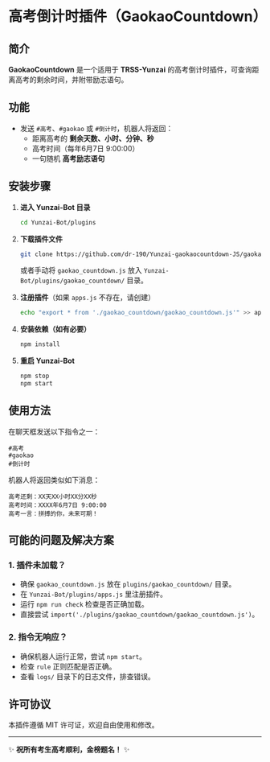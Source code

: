 # 高考倒计时插件（GaokaoCountdown）

## 简介
**GaokaoCountdown** 是一个适用于 **TRSS-Yunzai** 的高考倒计时插件，可查询距离高考的剩余时间，并附带励志语句。

## 功能
- 发送 `#高考`、`#gaokao` 或 `#倒计时`，机器人将返回：
  - 距离高考的 **剩余天数、小时、分钟、秒**
  - 高考时间（每年6月7日 9:00:00）
  - 一句随机 **高考励志语句**

## 安装步骤
1. **进入 Yunzai-Bot 目录**
   ```bash
   cd Yunzai-Bot/plugins
   ```

2. **下载插件文件**
   ```bash
   git clone https://github.com/dr-190/Yunzai-gaokaocountdown-JS/gaokao_countdown.git
   ```
   或者手动将 `gaokao_countdown.js` 放入 `Yunzai-Bot/plugins/gaokao_countdown/` 目录。

3. **注册插件**（如果 `apps.js` 不存在，请创建）
   ```bash
   echo "export * from './gaokao_countdown/gaokao_countdown.js'" >> apps.js
   ```

4. **安装依赖（如有必要）**
   ```bash
   npm install
   ```

5. **重启 Yunzai-Bot**
   ```bash
   npm stop
   npm start
   ```

## 使用方法
在聊天框发送以下指令之一：
```text
#高考
#gaokao
#倒计时
```

机器人将返回类似如下消息：
```
高考还剩：XX天XX小时XX分XX秒
高考时间：XXXX年6月7日 9:00:00
高考一言：拼搏的你，未来可期！
```

## 可能的问题及解决方案
### 1. 插件未加载？
- 确保 `gaokao_countdown.js` 放在 `plugins/gaokao_countdown/` 目录。
- 在 `Yunzai-Bot/plugins/apps.js` 里注册插件。
- 运行 `npm run check` 检查是否正确加载。
- 直接尝试 `import('./plugins/gaokao_countdown/gaokao_countdown.js')`。

### 2. 指令无响应？
- 确保机器人运行正常，尝试 `npm start`。
- 检查 `rule` 正则匹配是否正确。
- 查看 `logs/` 目录下的日志文件，排查错误。

## 许可协议
本插件遵循 MIT 许可证，欢迎自由使用和修改。

---
✨ **祝所有考生高考顺利，金榜题名！** ✨
